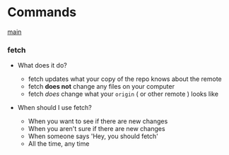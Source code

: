 # Commands

[main](./README.md#main)

### <a name="fetch"></a> fetch

* What does it do?
    * fetch updates what your copy of the repo knows about the remote
    * fetch **does not** change any files on your computer
    * fetch _does_ change what your `origin` ( or other remote ) looks like

* When should I use fetch?
    * When you want to see if there are new changes
    * When you aren't sure if there are new changes
    * When someone says 'Hey, you should fetch'
    * All the time, any time
